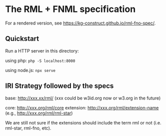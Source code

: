 # The RML + FNML specification

For a rendered version, see <https://kg-construct.github.io/rml-fno-spec/>.

## Quickstart

Run a HTTP server in this directory:

using php: `php -S localhost:8000`

using node.js: `npx serve`

## IRI Strategy followed by the specs

base: http://xxx.xx/rml/ (xxx could be w3id.org now or w3.org in the future)

core: http://xxx.org/rml/core
extension: http://xxx.org/rml/extension-name (e.g., http://xxx.org/rml/rml-star)

We are still not sure if the extensions should include the term rml or not (i.e. rml-star, rml-fno, etc).
